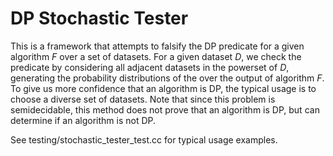 # DP Stochastic Tester

This is a framework that attempts to falsify the DP predicate for a given
algorithm *F* over a set of datasets. For a given dataset *D*, we check the
predicate by considering all adjacent datasets in the powerset of *D*,
generating the probability distributions of the over the output of algorithm
*F*. To give us more confidence that an algorithm is DP, the typical usage is to
choose a diverse set of datasets. Note that since this problem is semidecidable,
this method does not prove that an algorithm is DP, but can determine if an
algorithm is not DP.

See testing/stochastic_tester_test.cc for typical usage examples.

